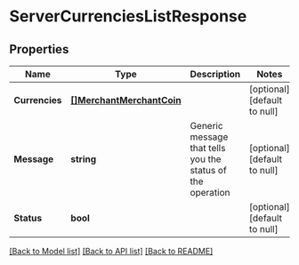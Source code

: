 # ServerCurrenciesListResponse

## Properties
Name | Type | Description | Notes
------------ | ------------- | ------------- | -------------
**Currencies** | [**[]MerchantMerchantCoin**](merchant.MerchantCoin.md) |  | [optional] [default to null]
**Message** | **string** | Generic message that tells you the status of the operation | [optional] [default to null]
**Status** | **bool** |  | [optional] [default to null]

[[Back to Model list]](../README.md#documentation-for-models) [[Back to API list]](../README.md#documentation-for-api-endpoints) [[Back to README]](../README.md)

